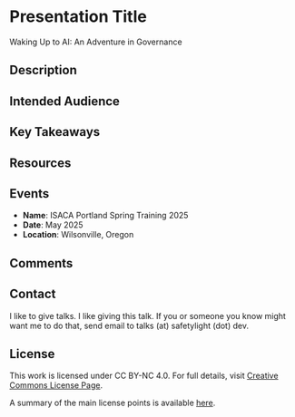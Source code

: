 # Presentation Title
Waking Up to AI: An Adventure in Governance

## Description

## Intended Audience

## Key Takeaways

## Resources

## Events
- **Name**: ISACA Portland Spring Training 2025
- **Date**: May 2025
- **Location**: Wilsonville, Oregon

## Comments

## Contact
I like to give talks. I like giving this talk. If you or someone you know might want me to do that, send email to talks (at) safetylight (dot) dev.

## License
This work is licensed under CC BY-NC 4.0. For full details, visit [Creative Commons License Page](https://creativecommons.org/licenses/by-nc/4.0/).

A summary of the main license points is available [here](https://creativecommons.org/licenses/by-nc/4.0/).